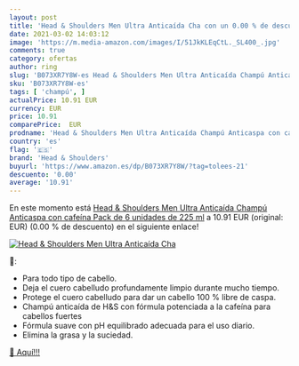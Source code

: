 ```yaml
---
layout: post
title: 'Head & Shoulders Men Ultra Anticaída Cha con un 0.00 % de descuento'
date: 2021-03-02 14:03:12
image: 'https://m.media-amazon.com/images/I/51JkKLEqCtL._SL400_.jpg'
comments: true
category: ofertas
author: ring
slug: 'B073XR7Y8W-es Head & Shoulders Men Ultra Anticaída Champú Anticaspa con...'
sku: 'B073XR7Y8W-es'
tags: [ 'champú', ]
actualPrice: 10.91 EUR
currency: EUR
price: 10.91
comparePrice:  EUR
prodname: 'Head & Shoulders Men Ultra Anticaída Champú Anticaspa con cafeína Pack de 6 unidades de 225 ml'
country: 'es'
flag: '🇪🇸'
brand: 'Head & Shoulders'
buyurl: 'https://www.amazon.es/dp/B073XR7Y8W/?tag=tolees-21'
descuento: '0.00'
average: '10.91'
---
```


En este momento está [Head & Shoulders Men Ultra Anticaída Champú Anticaspa con cafeína Pack de 6 unidades de 225 ml](https://www.amazon.es/dp/B073XR7Y8W/?tag=tolees-21) a 10.91 EUR (original:  EUR) (0.00 %  de descuento) en el siguiente enlace!

[![Head & Shoulders Men Ultra Anticaída Cha](https://m.media-amazon.com/images/I/51JkKLEqCtL._SL400_.jpg)](https://www.amazon.es/dp/B073XR7Y8W/?tag=tolees-21)

🔎:

- Para todo tipo de cabello.
- Deja el cuero cabelludo profundamente limpio durante mucho tiempo.
- Protege el cuero cabelludo para dar un cabello 100 % libre de caspa.
- Champú anticaída de H&S con fórmula potenciada a la cafeína para cabellos fuertes
- Fórmula suave con pH equilibrado adecuada para el uso diario.
- Elimina la grasa y la suciedad.

[🛒 Aquí!!!](https://www.amazon.es/dp/B073XR7Y8W/?tag=tolees-21)
